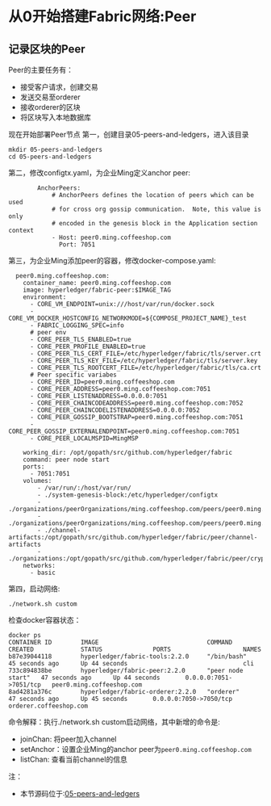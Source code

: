 # 从0开始搭建Fabric网络:Peer
## 记录区块的Peer
Peer的主要任务有：
- 接受客户请求，创建交易
- 发送交易至orderer
- 接收orderer的区块
- 将区块写入本地数据库

现在开始部署Peer节点
第一，创建目录05-peers-and-ledgers，进入该目录
```
mkdir 05-peers-and-ledgers
cd 05-peers-and-ledgers
```
第二，修改configtx.yaml，为企业Ming定义anchor peer:
```
        AnchorPeers:
            # AnchorPeers defines the location of peers which can be used
            # for cross org gossip communication.  Note, this value is only
            # encoded in the genesis block in the Application section context
            - Host: peer0.ming.coffeeshop.com
              Port: 7051
```
第三，为企业Ming添加peer的容器，修改docker-compose.yaml:
```
  peer0.ming.coffeeshop.com:
    container_name: peer0.ming.coffeeshop.com
    image: hyperledger/fabric-peer:$IMAGE_TAG
    environment:
      - CORE_VM_ENDPOINT=unix:///host/var/run/docker.sock
      - CORE_VM_DOCKER_HOSTCONFIG_NETWORKMODE=${COMPOSE_PROJECT_NAME}_test
      - FABRIC_LOGGING_SPEC=info
      # peer env
      - CORE_PEER_TLS_ENABLED=true
      - CORE_PEER_PROFILE_ENABLED=true
      - CORE_PEER_TLS_CERT_FILE=/etc/hyperledger/fabric/tls/server.crt
      - CORE_PEER_TLS_KEY_FILE=/etc/hyperledger/fabric/tls/server.key
      - CORE_PEER_TLS_ROOTCERT_FILE=/etc/hyperledger/fabric/tls/ca.crt
      # Peer specific variabes
      - CORE_PEER_ID=peer0.ming.coffeeshop.com
      - CORE_PEER_ADDRESS=peer0.ming.coffeeshop.com:7051
      - CORE_PEER_LISTENADDRESS=0.0.0.0:7051
      - CORE_PEER_CHAINCODEADDRESS=peer0.ming.coffeeshop.com:7052
      - CORE_PEER_CHAINCODELISTENADDRESS=0.0.0.0:7052
      - CORE_PEER_GOSSIP_BOOTSTRAP=peer0.ming.coffeeshop.com:7051
      - CORE_PEER_GOSSIP_EXTERNALENDPOINT=peer0.ming.coffeeshop.com:7051
      - CORE_PEER_LOCALMSPID=MingMSP

    working_dir: /opt/gopath/src/github.com/hyperledger/fabric
    command: peer node start
    ports:
      - 7051:7051
    volumes:
        - /var/run/:/host/var/run/
        - ./system-genesis-block:/etc/hyperledger/configtx
        - ./organizations/peerOrganizations/ming.coffeeshop.com/peers/peer0.ming.coffeeshop.com/msp:/etc/hyperledger/fabric/msp
        - ./organizations/peerOrganizations/ming.coffeeshop.com/peers/peer0.ming.coffeeshop.com/tls:/etc/hyperledger/fabric/tls
        - ./channel-artifacts:/opt/gopath/src/github.com/hyperledger/fabric/peer/channel-artifacts
        - ./organizations:/opt/gopath/src/github.com/hyperledger/fabric/peer/crypto/
    networks:
      - basic
```
第四，启动网络:
```
./network.sh custom
```
检查docker容器状态：
```
docker ps
CONTAINER ID        IMAGE                              COMMAND             CREATED             STATUS              PORTS                    NAMES
b87e39044118        hyperledger/fabric-tools:2.2.0     "/bin/bash"         45 seconds ago      Up 44 seconds                                cli
733c894838be        hyperledger/fabric-peer:2.2.0      "peer node start"   47 seconds ago      Up 44 seconds       0.0.0.0:7051->7051/tcp   peer0.ming.coffeeshop.com
8ad4281a376c        hyperledger/fabric-orderer:2.2.0   "orderer"           47 seconds ago      Up 45 seconds       0.0.0.0:7050->7050/tcp   orderer.coffeeshop.com
```

命令解释：执行./network.sh custom启动网络，其中新增的命令是:
- joinChan: 将peer加入channel
- setAnchor：设置企业Ming的anchor peer为`peer0.ming.coffeeshop.com`
- listChan: 查看当前channel的信息

注：
- 本节源码位于:[05-peers-and-ledgers](https://github.com/stephenwu2020/hfcoffeeshop/tree/master/05-peers-and-ledgers)